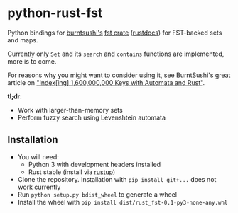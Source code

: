 # python-rust-fst

Python bindings for [burntsushi's][1] [fst crate][2] ([rustdocs][3])
for FST-backed sets and maps.

Currently only `Set` and its `search` and `contains` functions are
implemented, more is to come.

For reasons why you might want to consider using it, see BurntSushi's great
article on ["Index[ing] 1,600,000,000 Keys with Automata and Rust"][4].

**tl;dr**:
- Work with larger-than-memory sets
- Perform fuzzy search using Levenshtein automata

## Installation
- You will need:
    * Python 3 with development headers installed
    * Rust stable (install via [rustup][5])
- Clone the repository. Installation with `pip install git+...` does not work
  currently
- Run `python setup.py bdist_wheel` to generate a wheel
- Install the wheel with `pip install dist/rust_fst-0.1-py3-none-any.whl`

[1]: http://blog.burntsushi.net/transducers/
[2]: https://github.com/BurntSushi/fst
[3]: http://burntsushi.net/rustdoc/fst/
[4]: http://blog.burntsushi.net/transducers/
[5]: https://www.rustup.rs/
